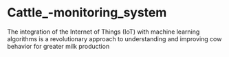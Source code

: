 # Cattle_-monitoring_system
The integration of the Internet of Things (IoT) with machine learning algorithms is a revolutionary approach to understanding and improving cow behavior for greater milk production
